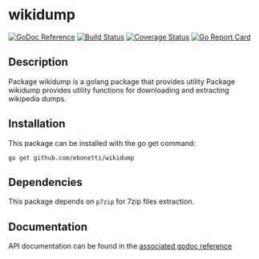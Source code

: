 wikidump
========

[![GoDoc Reference](https://godoc.org/github.com/ebonetti/wikidump?status.svg)](http://godoc.org/github.com/ebonetti/wikidump)
[![Build Status](https://travis-ci.org/ebonetti/wikidump.svg?branch=master)](https://travis-ci.org/ebonetti/wikidump)
[![Coverage Status](https://coveralls.io/repos/ebonetti/wikidump/badge.svg?branch=master)](https://coveralls.io/r/ebonetti/wikidump?branch=master)
[![Go Report Card](https://goreportcard.com/badge/github.com/ebonetti/wikidump)](https://goreportcard.com/report/github.com/ebonetti/wikidump)

Description
-----------

Package wikidump is a golang package that provides utility Package wikidump provides utility functions for downloading and extracting wikipedia dumps.

Installation
------------

This package can be installed with the go get command:

    go get github.com/ebonetti/wikidump

Dependencies
-------------

This package depends on `p7zip` for 7zip files extraction.

Documentation
-------------
API documentation can be found in the [associated godoc reference](https://godoc.org/github.com/ebonetti/wikidump)